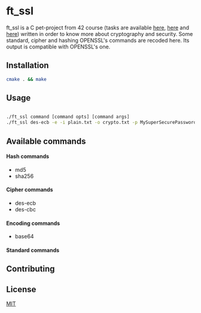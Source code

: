 # ft_ssl

ft_ssl is a C pet-project from 42 course (tasks are available [here](ft_ssl_md5.en.pdf), [here](ft_ssl_des.pdf) and [here](ft_ssl_rsa.pdf)) written in order to know more about
cryptography and security. Some standard, cipher and hashing OPENSSL's commands
are recoded here. Its output is compatible with OPENSSL's one.

## Installation

```bash
cmake . && make
```

## Usage

```bash

./ft_ssl command [command opts] [command args] 
./ft_ssl des-ecb -e -i plain.txt -o crypto.txt -p MySuperSecurePassword
```

## Available commands

#### Hash commands
* md5
* sha256
#### Cipher commands
* des-ecb
* des-cbc
#### Encoding commands
* base64
#### Standard commands

## Contributing

## License
[MIT](https://choosealicense.com/licenses/mit/)
